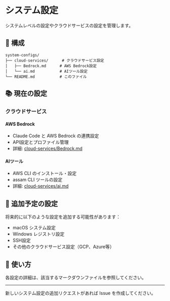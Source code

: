 # システム設定

システムレベルの設定やクラウドサービスの設定を管理します。

## 📁 構成

```
system-configs/
├── cloud-services/      # クラウドサービス設定
│   ├── Bedrock.md      # AWS Bedrock設定
│   └── ai.md           # AIツール設定
└── README.md           # このファイル
```

## 📚 現在の設定

### クラウドサービス

#### AWS Bedrock
- Claude Code と AWS Bedrock の連携設定
- API設定とプロファイル管理
- 詳細: [cloud-services/Bedrock.md](cloud-services/Bedrock.md)

#### AIツール
- AWS CLI のインストール・設定
- assam CLI ツールの設定
- 詳細: [cloud-services/ai.md](cloud-services/ai.md)

## 🔧 追加予定の設定

将来的に以下のような設定を追加する可能性があります：

- macOS システム設定
- Windows レジストリ設定
- SSH設定
- その他のクラウドサービス設定（GCP、Azure等）

## 📝 使い方

各設定の詳細は、該当するマークダウンファイルを参照してください。

---

新しいシステム設定の追加リクエストがあれば Issue を作成してください。